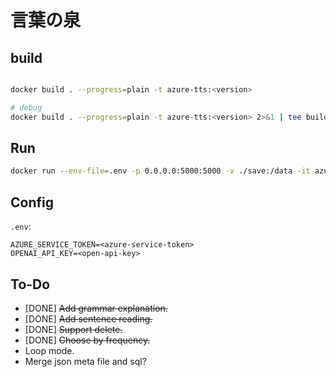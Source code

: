 # 言葉の泉

## build

```bash

docker build . --progress=plain -t azure-tts:<version>

# debug
docker build . --progress=plain -t azure-tts:<version> 2>&1 | tee build.log
```

## Run

```bash
docker run --env-file=.env -p 0.0.0.0:5000:5000 -v ./save:/data -it azure-tts:<version>
```

## Config

`.env`:

```
AZURE_SERVICE_TOKEN=<azure-service-token>
OPENAI_API_KEY=<open-api-key>
```

## To-Do

- [DONE] ~~Add grammar explanation.~~
- [DONE] ~~Add sentence reading.~~
- [DONE] ~~Support delete.~~
- [DONE] ~~Choose by frequency.~~
- Loop mode.
- Merge json meta file and sql?
